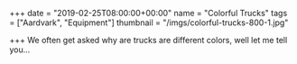 +++
date = "2019-02-25T08:00:00+00:00"
name = "Colorful Trucks"
tags = ["Aardvark", "Equipment"]
thumbnail = "/imgs/colorful-trucks-800-1.jpg"

+++
We often get asked why are trucks are different colors, well let me tell you...